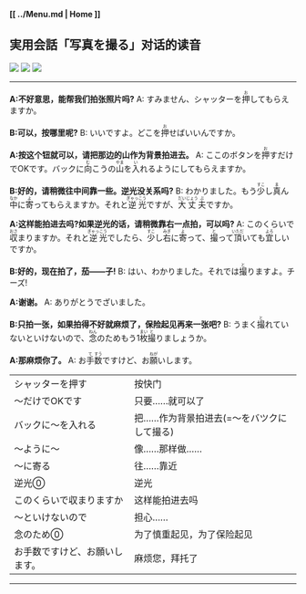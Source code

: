 **[[ ../Menu.md | Home ]]**
## 実用会話「写真を撮る」对话的读音
![](src/sya_sinn_1.jpeg)
![](src/sya_sinn_2.jpeg)
![](src/sya_sinn_3.jpeg)

---

**A:不好意思，能帮我们拍张照片吗?**
A: すみません、シャッターを<ruby>押<rp>(</rp><rt>お</rt><rp>)</rp></ruby>してもらえますか。

**B:可以，按哪里呢?**
B: いいですよ。どこを<ruby>押<rp>(</rp><rt>お</rt><rp>)</rp></ruby>せばいいんですか。

**A:按这个钮就可以，请把那边的山作为背景拍进去。**
A: ここのボタンを<ruby>押<rp>(</rp><rt>お</rt><rp>)</rp></ruby>すだけでОKです。バックに<ruby>向<rp>(</rp><rt>む</rt><rp>)</rp></ruby>こうの<ruby>山<rp>(</rp><rt>やま</rt><rp>)</rp></ruby>を<ruby>入<rp>(</rp><rt>い</rt><rp>)</rp></ruby>れるようにしてもらえますか。

**B:好的，请稍微往中间靠一些。逆光没关系吗?**
B: わかりました。もう<ruby>少<rp>(</rp><rt>すこ</rt><rp>)</rp></ruby>し<ruby>真<rp>(</rp><rt>ま</rt><rp>)</rp></ruby>ん<ruby>中<rp>(</rp><rt>なか</rt><rp>)</rp></ruby>に<ruby>寄<rp>(</rp><rt>よ</rt><rp>)</rp></ruby>ってもらえますか。それと<ruby>逆<rp>(</rp><rt>ぎゃっ</rt><rp>)</rp></ruby><ruby>光<rp>(</rp><rt>こう</rt><rp>)</rp></ruby>ですが、<ruby>大<rp>(</rp><rt>だい</rt><rp>)</rp></ruby><ruby>丈<rp>(</rp><rt>じょう</rt><rp>)</rp></ruby><ruby>夫<rp>(</rp><rt>ぶ</rt><rp>)</rp></ruby>ですか。

**A:这样能拍进去吗?如果逆光的话，请稍微靠右一点拍，可以吗?**
A: このくらいで<ruby>収<rp>(</rp><rt>おさ</rt><rp>)</rp></ruby>まりますか。それと<ruby>逆<rp>(</rp><rt>ぎゃっ</rt><rp>)</rp></ruby><ruby>光<rp>(</rp><rt>こう</rt><rp>)</rp></ruby>でしたら、<ruby>少<rp>(</rp><rt>すこ</rt><rp>)</rp></ruby>し<ruby>右<rp>(</rp><rt>みぎ</rt><rp>)</rp></ruby>に<ruby>寄<rp>(</rp><rt>よ</rt><rp>)</rp></ruby>って、<ruby>撮<rp>(</rp><rt>と</rt><rp>)</rp></ruby>って<ruby>頂<rp>(</rp><rt>いただ</rt><rp>)</rp></ruby>いても<ruby>宜<rp>(</rp><rt>よろ</rt><rp>)</rp></ruby>しいですか。

**B:好的，现在拍了，茄——子!**
B: はい、わかりました。それでは<ruby>撮<rp>(</rp><rt>と</rt><rp>)</rp></ruby>りますよ。チーズ!

**A:谢谢。**
A: ありがとうでざいました。

**B:只拍一张，如果拍得不好就麻烦了，保险起见再来一张吧?**
B: うまく<ruby>撮<rp>(</rp><rt>と</rt><rp>)</rp></ruby>れていないといけないので、<ruby>念<rp>(</rp><rt>ねん</rt><rp>)</rp></ruby>のためもう1<ruby>枚<rp>(</rp><rt>まい</rt><rp>)</rp></ruby><ruby>撮<rp>(</rp><rt>と</rt><rp>)</rp></ruby>りましょうか。

**A:那麻烦你了。**
A: お<ruby>手<rp>(</rp><rt>て</rt><rp>)</rp></ruby><ruby>数<rp>(</rp><rt>すう</rt><rp>)</rp></ruby>ですけど、お<ruby>願<rp>(</rp><rt>ねが</rt><rp>)</rp></ruby>いします。


|                                |                                           |
| ------------------------------ | ----------------------------------------- |
| シャッターを押す               | 按快门                                    |
| ～だけでОKです                 | 只要……就可以了                            |
| バックに～を入れる             | 把……作为背景拍进去(=～をバツクにして撮る) |
| ～ように～                     | 像……那样做……                              |
| ～に寄る                       | 往……靠近                                  |
| 逆光⓪                          | 逆光                                      |
| このくらいで収まりますか       | 这样能拍进去吗                            |
| ～といけないので               | 担心……                                    |
| 念のため⓪                      | 为了慎重起见，为了保险起见                |
| お手数ですけど、お願いします。 | 麻烦您，拜托了                            |

---
